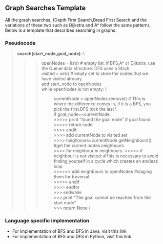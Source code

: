 ## Graph Searches Template
All the graph searches, (Depth First Search,Bread First Search and the variations of these two such as Dijkstra and A* follow the same pattern). Below is a template that describes searching in graphs.

### Pseudocode

>**search(start_node,goal_node):** \
   >>> openNodes = list()                # empty list, if BFS,A* or Djikstra, use the Queue data structure. DFS uses a Stack \
   >>> visited = set()                   # empty set to store the nodes that we have visited already\
   >>> add start_node to openNodes \
   >>> while openNodes is not empty: \
   >>>>currentNode = openNodes.remove()   # This is where the difference comes in, if it is a BFS, you pick the first.DFS pick the last \    
   >>>> if goal_node==currentNode: \
             >>>>> print "found the goal node"    # goal found \
             >>>>> return node \
        >>>> endif \
       >>>> add currentNode to visited set \
        >>>> neighbours=currentNode.getNeighbours()  #get the current nodes neighbours \
        >>>> for neighbour in neighbours:
           >>>>>  if neighbour is not visited:     #This is necessary to avoid finding yourself in a cycle which creates an endless loop \
              >>>>>>  add neighbours to openNodes  #staging them for traversal \
          >>>>> endif \
       >>>> endfor \
    >>> endwhile \
    >>> print "The goal cannot be reached from the start node" \
    >>> return None  \ 
### Language specific implementation
 * For implementation of BFS and DFS in Java, visit this link
 * For implementation of BFS and DFS in Python, visit this link
